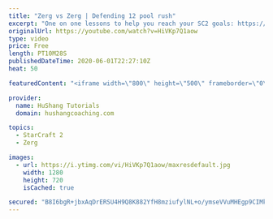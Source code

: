 ```yaml
---
title: "Zerg vs Zerg | Defending 12 pool rush"
excerpt: "One on one lessons to help you reach your SC2 goals: https://www.hushangcoaching.com ------------------------------------------------------------------------------------------------------- In this guide we take a look at how to defend one of the most infamous \"zerg rushes\" in sc2: the 12 pool. This rush"
originalUrl: https://youtube.com/watch?v=HiVKp7Q1aow
type: video
price: Free
length: PT10M28S
publishedDateTime: 2020-06-01T22:27:10Z
heat: 50

featuredContent: "<iframe width=\"800\" height=\"500\" frameborder=\"0\" src=\"https://www.youtube.com/embed/HiVKp7Q1aow\" allow=\"accelerometer; autoplay; encrypted-media; gyroscope; picture-in-picture\" allowfullscreen></iframe>"

provider:
  name: HuShang Tutorials
  domain: hushangcoaching.com

topics:
  - StarCraft 2
  - Zerg

images:
  - url: https://i.ytimg.com/vi/HiVKp7Q1aow/maxresdefault.jpg
    width: 1280
    height: 720
    isCached: true

secured: "B8I6bgR+jbxAqDrERSU4H9Q8K882YfH8mziufylNL+o/ymseVVuMHEgp9CIMkNFABFgYDuRidO4i8+k9rtQZSEBnSjwLJcIUR2rZt8Nm0brCYAx511Pl+MOMDIZISdBPGnlFWP+2A7jsOsk+yeAP6Q95Wrc702GkGrfnxTXulaeNSaAF6SAIcLYx2i+6FVXmWkxTl0UL1+rPbmfwYV9lU4ydi9NAfyqyynjM9F/icmdQcnEV93OTCmzzVoKkCLKekN3y2UIOc2eIHf6kh3EhdkaB2Kso7Fl8o6T4vOviTbUCyB5uFFpWX+dRttLtvimRW0ocI6DyMF43BGfFnFB7zAGAH52zBkQ+O9jk4b9L3YYFXxTLl5YDmVCY1Ktj16CKvj+xAyg6IEc9q1n6MjrTWKgo/gouAsLxRQLIO9X1IR8=;Rt1Nk3bqiZtbBDfQpoKxHg=="
---
```


